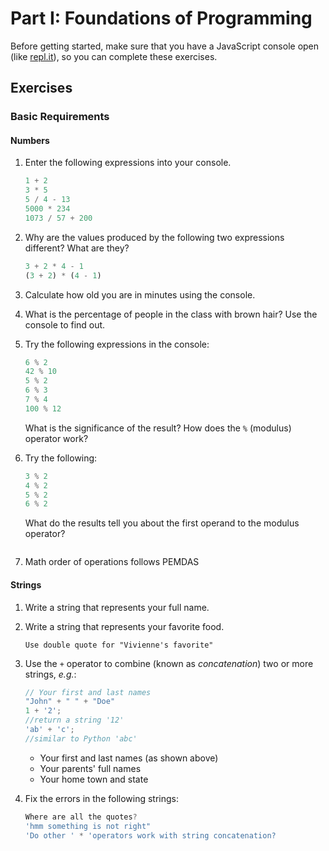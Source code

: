 # Part I: Foundations of Programming

Before getting started, make sure that you have a JavaScript console open (like <a href="http://www.repl.it/languages/javascript" target="_blank">repl.it</a>), so you can complete these exercises.

## Exercises

### Basic Requirements

#### Numbers

1. Enter the following expressions into your console.

   ```js
   1 + 2
   3 * 5
   5 / 4 - 13
   5000 * 234
   1073 / 57 + 200
   ```

2. Why are the values produced by the following two expressions different? What
   are they?

   ```js
   3 + 2 * 4 - 1
   (3 + 2) * (4 - 1)
   ```

3. Calculate how old you are in minutes using the console.

4. What is the percentage of people in the class with brown hair? Use the
   console to find out.

5. Try the following expressions in the console:

   ```js
   6 % 2
   42 % 10
   5 % 2
   6 % 3
   7 % 4
   100 % 12
   ```

   What is the significance of the result? How does the `%` (modulus) operator
   work?

6. Try the following:

   ```js
   3 % 2
   4 % 2
   5 % 2
   6 % 2
   ```

   What do the results tell you about the first operand to the modulus operator?
   ```
7. Math order of operations follows PEMDAS
#### Strings

1. Write a string that represents your full name.

2. Write a string that represents your favorite food.
   ```
   Use double quote for "Vivienne's favorite"
   ```

3. Use the `+` operator to combine (known as *concatenation*) two or more
   strings, *e.g.*:

   ```js
   // Your first and last names
   "John" + " " + "Doe"
   1 + '2';
   //return a string '12'
   'ab' + 'c';
   //similar to Python 'abc'
   ```

   + Your first and last names (as shown above)
   + Your parents' full names
   + Your home town and state

4. Fix the errors in the following strings:

   ```js
   Where are all the quotes?
   'hmm something is not right"
   'Do other ' * 'operators work with string concatenation?
